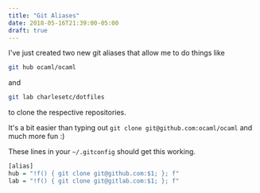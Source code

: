 ```yaml
---
title: "Git Aliases"
date: 2018-05-16T21:39:00-05:00
draft: true
---
```


I've just created two new git aliases that
allow me to do things like

```bash
git hub ocaml/ocaml
```

and

```bash
git lab charlesetc/dotfiles
```

to clone the respective repositories.

It's a bit easier than typing out `git clone git@github.com:ocaml/ocaml` and much more fun :)

These lines in your `~/.gitconfig` should get this working.

```haskell
[alias]
hub = "!f() { git clone git@github.com:$1; }; f"
lab = "!f() { git clone git@gitlab.com:$1; }; f"
```

